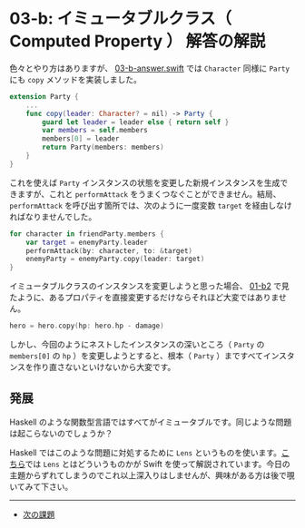 # 03-b: イミュータブルクラス（ Computed Property ） 解答の解説

色々とやり方はありますが、 [03-b-answer.swift](03-b-answer.swift) では `Character` 同様に `Party` にも `copy` メソッドを実装しました。

```swift
extension Party {
    ...
    func copy(leader: Character? = nil) -> Party {
        guard let leader = leader else { return self }
        var members = self.members
        members[0] = leader
        return Party(members: members)
    }
}
```

これを使えば `Party` インスタンスの状態を変更した新規インスタンスを生成できますが、これと `performAttack` をうまくつなぐことができません。結局、 `performAttack` を呼び出す箇所では、次のように一度変数 `target` を経由しなければなりませんでした。

```swift
for character in friendParty.members {
    var target = enemyParty.leader
    performAttack(by: character, to: &target)
    enemyParty = enemyParty.copy(leader: target)
}
```

イミュータブルクラスのインスタンスを変更しようと思った場合、 [01-b2](01-b2.md) で見たように、あるプロパティを直接変更するだけならそれほど大変ではありません。

```swift
hero = hero.copy(hp: hero.hp - damage)
```

しかし、今回のようにネストしたインスタンスの深いところ（ `Party` の `members[0]` の `hp` ）を変更しようとすると、根本（ `Party` ）まですべてインスタンスを作り直さないといけないから大変です。

## 発展

Haskell のような関数型言語ではすべてがイミュータブルです。同じような問題は起こらないのでしょうか？

Haskell ではこのような問題に対処するために `Lens` というものを使います。[こちら](http://chris.eidhof.nl/post/lenses-in-swift/)では `Lens` とはどういうものかが Swift を使って解説されています。今日の主題からずれてしまうのでこれ以上深入りはしませんが、興味がある方は後で覗いてみて下さい。

---

- [次の課題](03-c.md)
